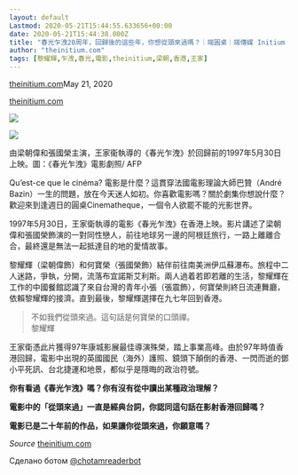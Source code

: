 ```yaml
---
layout: default
Lastmod: 2020-05-21T15:44:55.633656+00:00
date: 2020-05-21T15:44:38.000Z
title: "春光乍洩20周年，回歸後的這些年，你想從頭來過嗎？｜端圓桌｜端傳媒 Initium Media"
author: "theinitium.com"
tags: [黎耀輝,乍洩,春光,電影,theinitium,梁朝,香港,王家]
---
```


[theinitium.com](https://theinitium.com/roundtable/20170604-roundtable-cinematheque-happy-together/)May 21, 2020

[theinitium.com](https://theinitium.com/roundtable/20170604-roundtable-cinematheque-happy-together/)  

![](https://images.weserv.nl/?url=/file/90961ecefd76d6cb97389.jpg)

![](https://images.weserv.nl/?url=https%3A//d32kak7w9u5ewj.cloudfront.net/media/image/2017/06/e48c6fdd9eca48da8ab731a21977f1cd.jpg%3FimageView2/1/w/1080/h/432/format/jpg%3FimageView2/1/w/1080/h/720/format/jpg)

由梁朝偉和張國榮主演，王家衞執導的《春光乍洩》於回歸前的1997年5月30日上映。圖：《春光乍洩》電影劇照/ AFP

Qu’est-ce que le cinéma? 電影是什麼？這貫穿法國電影理論大師巴贊（André Bazin）一生的問題，放在今天迷人如初。你喜歡電影嗎？關於劇集你想說什麼？歡迎來到逢週日的圓桌Cinematheque，一個令人欲罷不能的光影世界。

1997年5月30日，王家衛執導的電影《春光乍洩》在香港上映。影片講述了梁朝偉和張國榮飾演的一對同性戀人，前往地球另一邊的阿根廷旅行，一路上離離合合，最終還是無法一起抵達目的地的愛情故事。

黎耀輝（梁朝偉飾）和何寶榮（張國榮飾）結伴前往南美洲伊瓜蘇瀑布。旅程中二人迷路，爭執，分開，流落布宜諾斯艾利斯。兩人過着若即若離的生活，黎耀輝在工作的中國餐館認識了來自台灣的青年小張（張震飾），何寶榮則終日流連舞廳，依賴黎耀輝的接濟。直到最後，黎耀輝選擇在九七年回到香港。

> 不如我們從頭來過。這句話是何寶榮的口頭禪。  
> 黎耀輝

王家衛憑此片獲得97年康城影展最佳導演殊榮，踏上事業高峰。由於97年時值香港回歸，電影中出現的英國國民（海外）護照、鏡頭下顛倒的香港、一閃而逝的鄧小平死訊、台北捷運和地景，都似乎是隱晦的政治符號。

**你有看過《春光乍洩》嗎？你有沒有從中讀出某種政治理解？**

**電影中的「從頭來過」一直是經典台詞，你認同這句話在影射香港回歸嗎？**

**電影已是二十年前的作品，如果讓你從頭來過，你願意嗎？**

‏_Source_ [theinitium.com](https://theinitium.com/roundtable/20170604-roundtable-cinematheque-happy-together/)

Сделано ботом [@chotamreaderbot](https://telegram.me/chotamreaderbot?start=from_telegraph)

